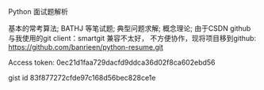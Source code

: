 Python 面试题解析

基本的常考算法;
BATHJ 等笔试题;
典型问题求解;
概念理论;
由于CSDN github 与我使用的git client：smartgit 兼容不太好，
不方便协作，现将项目移到github: https://github.com/banrieen/python-resume.git


Access token:
0ec21d1faa729dacfd9ddca36d02f8ca602ebd56

gist id
83f877272cfde97c168d56bec828ce1e
